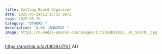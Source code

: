 ```yaml
---
title: Cutting Board Organizer
date: 2025-05-29T12:13:55.897Z
tags: 2025-05-29
Category: "OTHERS "
description: "4.XX (AMAZON) "
image: https://m.media-amazon.com/images/I/71lmUDjQBcL._AC_SX679_.jpg
---
```

https://amzlink.to/az0tlOBzl7fhT      AD